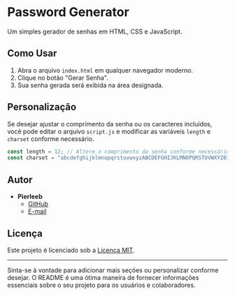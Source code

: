 # Password Generator

Um simples gerador de senhas em HTML, CSS e JavaScript.

## Como Usar

1. Abra o arquivo `index.html` em qualquer navegador moderno.
2. Clique no botão "Gerar Senha".
3. Sua senha gerada será exibida na área designada.

## Personalização

Se desejar ajustar o comprimento da senha ou os caracteres incluídos, você pode editar o arquivo `script.js` e modificar as variáveis `length` e `charset` conforme necessário.

```javascript
const length = 12; // Altere o comprimento da senha conforme necessário
const charset = "abcdefghijklmnopqrstuvwxyzABCDEFGHIJKLMNOPQRSTUVWXYZ0123456789!@#$%^&*()_+";
```

## Autor

- **Pierleeb**
  - [GitHub](https://github.com/pierleeb)
  - [E-mail](mailto:contato@pierleeb.com)

## Licença

Este projeto é licenciado sob a [Licença MIT](LICENSE).

---

Sinta-se à vontade para adicionar mais seções ou personalizar conforme desejar. O README é uma ótima maneira de fornecer informações essenciais sobre o seu projeto para os usuários e colaboradores.
